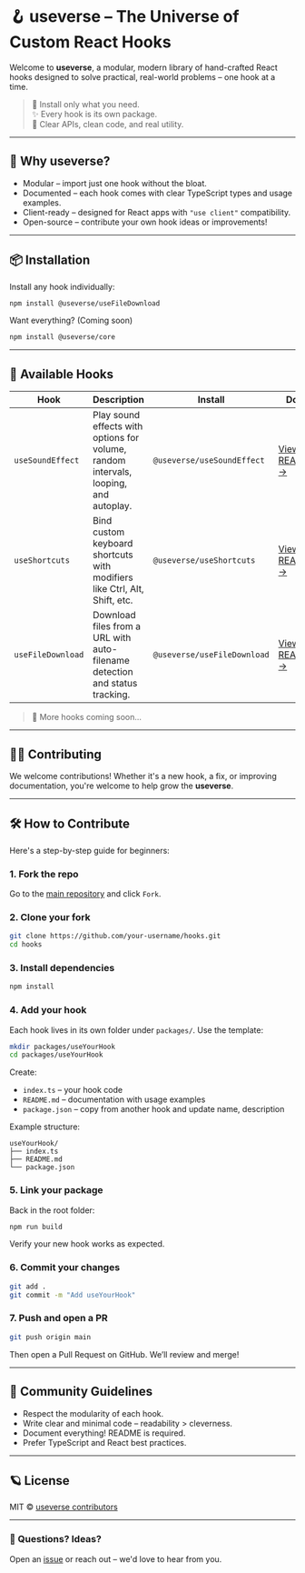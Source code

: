 # 🪝 useverse – The Universe of Custom React Hooks

Welcome to **useverse**, a modular, modern library of hand-crafted React hooks designed to solve practical, real-world problems – one hook at a time.

> 🚀 Install only what you need.  
> ✨ Every hook is its own package.  
> 🧠 Clear APIs, clean code, and real utility.

---

## 🌌 Why useverse?

- Modular – import just one hook without the bloat.
- Documented – each hook comes with clear TypeScript types and usage examples.
- Client-ready – designed for React apps with `"use client"` compatibility.
- Open-source – contribute your own hook ideas or improvements!

---

## 📦 Installation

Install any hook individually:

```bash
npm install @useverse/useFileDownload
````

Want everything? (Coming soon)

```bash
npm install @useverse/core
```

---

## 🧰 Available Hooks

| Hook              | Description                                                                          | Install                     | Docs                                                                                  |
| ----------------- | ------------------------------------------------------------------------------------ | --------------------------- | ------------------------------------------------------------------------------------- |
| `useSoundEffect`  | Play sound effects with options for volume, random intervals, looping, and autoplay. | `@useverse/useSoundEffect`  | [View README →](https://github.com/useverse/hooks/tree/main/packages/useSoundEffect)  |
| `useShortcuts`    | Bind custom keyboard shortcuts with modifiers like Ctrl, Alt, Shift, etc.            | `@useverse/useShortcuts`    | [View README →](https://github.com/useverse/hooks/tree/main/packages/useShortcuts)    |
| `useFileDownload` | Download files from a URL with auto-filename detection and status tracking.          | `@useverse/useFileDownload` | [View README →](https://github.com/useverse/hooks/tree/main/packages/useFileDownload) |

> 📌 More hooks coming soon...

---

## 🧑‍💻 Contributing

We welcome contributions! Whether it's a new hook, a fix, or improving documentation, you're welcome to help grow the **useverse**.

---

## 🛠 How to Contribute

Here's a step-by-step guide for beginners:

### 1. Fork the repo

Go to the [main repository](https://github.com/useverse/hooks) and click `Fork`.

### 2. Clone your fork

```bash
git clone https://github.com/your-username/hooks.git
cd hooks
```

### 3. Install dependencies

```bash
npm install
```

### 4. Add your hook

Each hook lives in its own folder under `packages/`.
Use the template:

```bash
mkdir packages/useYourHook
cd packages/useYourHook
```

Create:

* `index.ts` – your hook code
* `README.md` – documentation with usage examples
* `package.json` – copy from another hook and update name, description

Example structure:

```
useYourHook/
├── index.ts
├── README.md
└── package.json
```

### 5. Link your package

Back in the root folder:

```bash
npm run build
```

Verify your new hook works as expected.

### 6. Commit your changes

```bash
git add .
git commit -m "Add useYourHook"
```

### 7. Push and open a PR

```bash
git push origin main
```

Then open a Pull Request on GitHub. We’ll review and merge!

---

## 🤝 Community Guidelines

* Respect the modularity of each hook.
* Write clear and minimal code – readability > cleverness.
* Document everything! README is required.
* Prefer TypeScript and React best practices.

---

## 🪐 License

MIT © [useverse contributors](https://github.com/useverse/hooks)

---

### 💬 Questions? Ideas?

Open an [issue](https://github.com/useverse/hooks/issues) or reach out – we'd love to hear from you.